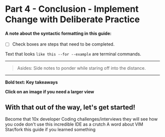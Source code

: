 # Part 4 - Conclusion - Implement Change with Deliberate Practice

#### A note about the syntactic formatting in this guide:

- [ ] Check boxes are steps that need to be completed.

Text that looks `like this --for --example` are terminal commands.

---

> Asides: Side notes to ponder while staring off into the distance.

---

**Bold text: Key takeaways**

**Click on an image if you need a larger view**

## With that out of the way, let's get started!

Become that 10x developer
Coding challenges/interviews
they will see how you code
don't use this incredible IDE as a crutch
A word about VIM
Star/fork this guide if you learned something
